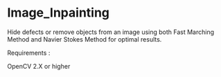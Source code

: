 # Image_Inpainting
Hide defects or remove objects from an image using both Fast Marching Method and Navier Stokes Method for optimal results.

Requirements :

OpenCV 2.X or higher
